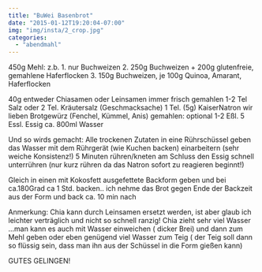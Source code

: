 ```yaml
---
title: "BuWei Basenbrot"
date: "2015-01-12T19:20:04-07:00"
img: "img/insta/2_crop.jpg"
categories:
  - "abendmahl"
---
```


450g Mehl:
z.b.  1. nur Buchweizen
      2. 250g Buchweizen + 200g glutenfreie, gemahlene Haferflocken
      3. 150g Buchweizen, je 100g Quinoa, Amarant, Haferflocken

40g entweder Chiasamen oder Leinsamen immer frisch gemahlen
1-2 Tel Salz oder 2 Tel. Kräutersalz (Geschmacksache)
1 Tel. (5g)  KaiserNatron
          wir lieben Brotgewürz (Fenchel, Kümmel, Anis) gemahlen:
optional 1-2 Eßl.
5 Essl. Essig
ca. 800ml Wasser

Und so wirds gemacht:
Alle trockenen Zutaten in eine Rührschüssel geben
das Wasser mit dem Rührgerät (wie Kuchen backen) einarbeitern (sehr weiche Konsistenz!) 5 Minuten rühren/kneten
am Schluss den Essig schnell unterrühren
(nur kurz rühren da das Natron sofort zu reagieren beginnt!)

Gleich in einen mit Kokosfett ausgefettete Backform geben
und bei ca.180Grad ca 1 Std. backen..
ich nehme das Brot gegen Ende der Backzeit aus der Form und back ca. 10 min nach

Anmerkung:
Chia kann durch Leinsamen ersetzt werden, ist aber glaub ich leichter verträglich und nicht so schnell ranzig!
Chia zieht sehr viel Wasser ...man kann es auch mit Wasser einweichen ( dicker Brei) und dann zum Mehl geben oder eben genügend viel Wasser zum Teig ( der Teig soll dann so flüssig sein, dass man ihn aus der Schüssel in die Form gießen kann)

GUTES GELINGEN!
